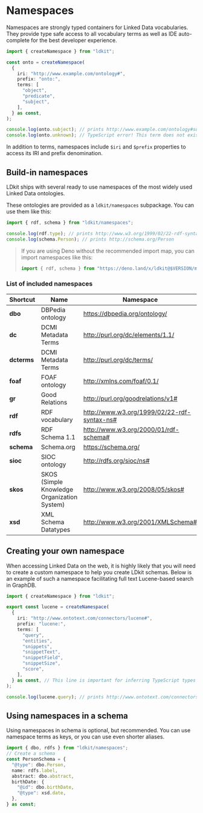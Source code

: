 # Namespaces

Namespaces are strongly typed containers for Linked Data vocabularies. They
provide type safe access to all vocabulary terms as well as IDE auto-complete
for the best developer experience.

```ts
import { createNamespace } from "ldkit";

const onto = createNamespace(
  {
    iri: "http://www.example.com/ontology#",
    prefix: "onto:",
    terms: [
      "object",
      "predicate",
      "subject",
    ],
  } as const,
);

console.log(onto.subject); // prints http://www.example.com/ontology#subject
console.log(onto.unknown); // TypeScript error! This term does not exist
```

In addition to terms, namespaces include `$iri` and `$prefix` properties to
access its IRI and prefix denomination.

## Build-in namespaces

LDkit ships with several ready to use namespaces of the most widely used Linked
Data ontologies.

These ontologies are provided as a `ldkit/namespaces` subpackage. You can use
them like this:

```ts
import { rdf, schema } from "ldkit/namespaces";

console.log(rdf.type); // prints http://www.w3.org/1999/02/22-rdf-syntax-ns#type
console.log(schema.Person); // prints http://schema.org/Person
```

> If you are using Deno without the recommended import map, you can import
> namespaces like this:
>
> ```ts
> import { rdf, schema } from "https://deno.land/x/ldkit@$VERSION/mod.ts";
> ```

### List of included namespaces

| Shortcut    | Name                                        | Namespace                                   |
| ----------- | ------------------------------------------- | ------------------------------------------- |
| **dbo**     | DBPedia ontology                            | https://dbpedia.org/ontology/               |
| **dc**      | DCMI Metadata Terms                         | http://purl.org/dc/elements/1.1/            |
| **dcterms** | DCMI Metadata Terms                         | http://purl.org/dc/terms/                   |
| **foaf**    | FOAF ontology                               | http://xmlns.com/foaf/0.1/                  |
| **gr**      | Good Relations                              | http://purl.org/goodrelations/v1#           |
| **rdf**     | RDF vocabulary                              | http://www.w3.org/1999/02/22-rdf-syntax-ns# |
| **rdfs**    | RDF Schema 1.1                              | http://www.w3.org/2000/01/rdf-schema#       |
| **schema**  | Schema.org                                  | https://schema.org/                         |
| **sioc**    | SIOC ontology                               | http://rdfs.org/sioc/ns#                    |
| **skos**    | SKOS (Simple Knowledge Organization System) | http://www.w3.org/2008/05/skos#             |
| **xsd**     | XML Schema Datatypes                        | http://www.w3.org/2001/XMLSchema#           |

## Creating your own namespace

When accessing Linked Data on the web, it is highly likely that you will need to
create a custom namespace to help you create LDkit schemas. Below is an example
of such a namespace facilitating full text Lucene-based search in GraphDB.

```ts
import { createNamespace } from "ldkit";

export const lucene = createNamespace(
  {
    iri: "http://www.ontotext.com/connectors/lucene#",
    prefix: "lucene:",
    terms: [
      "query",
      "entities",
      "snippets",
      "snippetText",
      "snippetField",
      "snippetSize",
      "score",
    ],
  } as const, // This line is important for inferring TypeScript types
);

console.log(lucene.query); // prints http://www.ontotext.com/connectors/lucene#query
```

## Using namespaces in a schema

Using namespaces in schema is optional, but recommended. You can use namespace
terms as keys, or you can use even shorter aliases.

```ts
import { dbo, rdfs } from "ldkit/namespaces";
// Create a schema
const PersonSchema = {
  "@type": dbo.Person,
  name: rdfs.label,
  abstract: dbo.abstract,
  birthDate: {
    "@id": dbo.birthDate,
    "@type": xsd.date,
  },
} as const;
```
